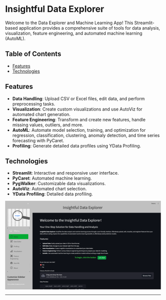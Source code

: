 #  Insightful Data Explorer

Welcome to the Data Explorer and Machine Learning App! This Streamlit-based application provides a comprehensive suite of tools for data analysis, visualization, feature engineering, and automated machine learning (AutoML).

## Table of Contents
- [Features](#features)
- [Technologies](#Technologies)


## Features
- **Data Handling**: Upload CSV or Excel files, edit data, and perform preprocessing tasks.
- **Visualization**: Create custom visualizations and use AutoViz for automated chart generation.
- **Feature Engineering**: Transform and create new features, handle missing values, outliers, and more.
- **AutoML**: Automate model selection, training, and optimization for regression, classification, clustering, anomaly detection, and time series forecasting with PyCaret.
- **Profiling**: Generate detailed data profiles using YData Profiling.


## Technologies
- **Streamlit**: Interactive and responsive user interface.
- **PyCaret**: Automated machine learning.
- **PygWalker**: Customizable data visualizations.
- **AutoViz**: Automated chart selection.
- **YData Profiling**: Detailed data profiling.

![App Screenshot](screenshot.png)


---

